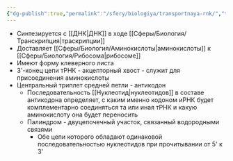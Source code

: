 ```yaml
---
{"dg-publish":true,"permalink":"/sfery/biologiya/transportnaya-rnk/","tags":["Общаябиология"]}
---
```


- Синтезируется с [[ДНК\|ДНК]] в ходе [[Сферы/Биология/Транскрипция\|траскрипции]]
- Доставляет [[Сферы/Биология/Аминокислоты\|аминокислоты]] к [[Сферы/Биология/Рибосома\|рибосоме]]
- Имеют форму клеверного листа
- 3'-конец цепи тРНК - акцепторный хвост - служит для присоединения аминокислоты
- Центральный триплет средней петли - антикодон
	- Последовательность [[Нуклеотид\|нуклеотидов]]  в составе антикодона определяет, с каким именно кодоном иРНК будет комплементарно соединяться та или иная тРНК и какую аминокислоту она будет переносить
	- Палиндром - двуцепочечный участок, связанный водородными связями
		- Обе цепи которого обладают одинаковой последовательностью нуклеотидов при прочитывании от 5' к 3'